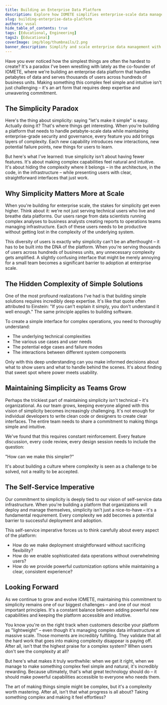 ```yaml
---
title: Building an Enterprise Data Platform
description: Explore how IOMETE simplifies enterprise-scale data management through innovative design and functionality, empowering teams to handle petabyte-scale workloads efficiently.
slug: building-enterprise-data-platform
authors: vusal
hide_table_of_contents: true
tags: [Educational, Engineering]
tags2: [Educational]
coverImage: img/blog/thumbnails/2.png
banner_description: Simplify and scale enterprise data management with IOMETE's intuitive, powerful platform.
---
```


Have you ever noticed how the simplest things are often the hardest to create? It's a paradox I've been wrestling with lately as the co-founder of IOMETE, where we're building an enterprise data platform that handles petabytes of data and serves thousands of users across hundreds of business units. Making something this complex feel simple and intuitive isn't just challenging – it's an art form that requires deep expertise and unwavering commitment.

## **The Simplicity Paradox**

Here's the thing about simplicity: saying "let's make it simple" is easy. Actually doing it? That's where things get interesting. When you're building a platform that needs to handle petabyte-scale data while maintaining enterprise-grade security and governance, every feature you add brings layers of complexity. Each new capability introduces new interactions, new potential failure points, new things for users to learn.

But here's what I've learned: true simplicity isn't about having fewer features. It's about making complex capabilities feel natural and intuitive. It's about hiding the complexity where it belongs – in the architecture, in the code, in the infrastructure – while presenting users with clear, straightforward interfaces that just work.

## **Why Simplicity Matters More at Scale**

When you're building for enterprise scale, the stakes for simplicity get even higher. Think about it: we're not just serving technical users who live and breathe data platforms. Our users range from data scientists running complex analyses to business analysts creating reports to operations teams managing infrastructure. Each of these users needs to be productive without getting lost in the complexity of the underlying system.

This diversity of users is exactly why simplicity can't be an afterthought – it has to be built into the DNA of the platform. When you're serving thousands of users across hundreds of business units, any unnecessary complexity gets amplified. A slightly confusing interface that might be merely annoying for a small team becomes a significant barrier to adoption at enterprise scale.

## **The Hidden Complexity of Simple Solutions**

One of the most profound realizations I've had is that building simple solutions requires incredibly deep expertise. It's like that quote often attributed to Einstein: "If you can't explain it simply, you don't understand it well enough." The same principle applies to building software.

To create a simple interface for complex operations, you need to thoroughly understand:

- The underlying technical complexities
- The various use cases and user needs
- The potential edge cases and failure modes
- The interactions between different system components

Only with this deep understanding can you make informed decisions about what to show users and what to handle behind the scenes. It's about finding that sweet spot where power meets usability.

## **Maintaining Simplicity as Teams Grow**

Perhaps the trickiest part of maintaining simplicity isn't technical – it's organizational. As our team grows, keeping everyone aligned with this vision of simplicity becomes increasingly challenging. It's not enough for individual developers to write clean code or designers to create clear interfaces. The entire team needs to share a commitment to making things simple and intuitive.

We've found that this requires constant reinforcement. Every feature discussion, every code review, every design session needs to include the question: 


"How can we make this simpler?" 


It's about building a culture where complexity is seen as a challenge to be solved, not a reality to be accepted.

## **The Self-Service Imperative**

Our commitment to simplicity is deeply tied to our vision of self-service data infrastructure. When you're building a platform that organizations will deploy and manage themselves, simplicity isn't just a nice-to-have – it's a fundamental requirement. Every complexity we add becomes a potential barrier to successful deployment and adoption.

This self-service imperative forces us to think carefully about every aspect of the platform:

- How do we make deployment straightforward without sacrificing flexibility?
- How do we enable sophisticated data operations without overwhelming users?
- How do we provide powerful customization options while maintaining a clear, consistent experience?

## **Looking Forward**

As we continue to grow and evolve IOMETE, maintaining this commitment to simplicity remains one of our biggest challenges – and one of our most important principles. It's a constant balance between adding powerful new capabilities and keeping the platform accessible and intuitive.

You know you're on the right track when customers describe your platform as "lightweight" – even though it's managing complex data infrastructure at massive scale. Those moments are incredibly fulfilling. They validate that all the hard work that goes into making complexity disappear is paying off. After all, isn't that the highest praise for a complex system? When users don't see the complexity at all?

But here's what makes it truly worthwhile: when we get it right, when we manage to make something complex feel simple and natural, it's incredibly rewarding. Because ultimately, that's what great technology should do – it should make powerful capabilities accessible to everyone who needs them.

The art of making things simple might be complex, but it's a complexity worth mastering. After all, isn't that what progress is all about? Taking something complex and making it feel effortless?
